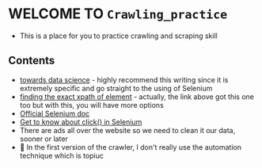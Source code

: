 # WELCOME TO `Crawling_practice`
- This is a place for you to practice crawling and scraping skill

## Contents
- [towards data science](https://towardsdatascience.com/web-scraping-e-commerce-website-using-selenium-1088131c8541) - highly recommend this writing since it is extremely specific and go straight to the using of Selenium
- [finding the exact xpath of element](https://www.guru99.com/xpath-selenium.html) - actually, the link above got this one too but with this, you will have more options 
- [Official Selenium doc](https://selenium-python.readthedocs.io/locating-elements.html)
- [Get to know about click() in Selenium](https://stackoverflow.com/questions/45029240/how-to-find-href-through-class-name-and-click-with-selenium)
- There are ads all over the website so we need to clean it our data, sooner or later 
- :book: In the first version of the crawler, I don't really use the automation technique which is topiuc